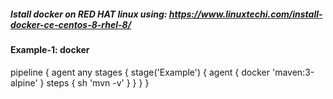##### Istall docker on RED HAT linux using: https://www.linuxtechi.com/install-docker-ce-centos-8-rhel-8/

#### Example-1: docker

  pipeline {
      agent any
      stages {
          stage('Example') {
            agent { docker 'maven:3-alpine' } 
                steps {
                    sh 'mvn -v'
              }
          }
      }
  }
